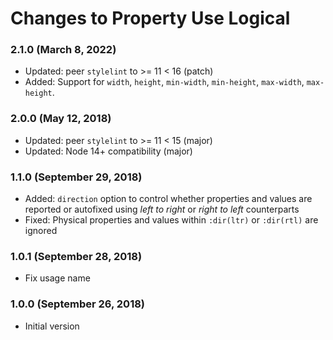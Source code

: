 # Changes to Property Use Logical

### 2.1.0 (March 8, 2022)

- Updated: peer `stylelint` to >= 11 < 16 (patch)
- Added: Support for `width`, `height`, `min-width`, `min-height`, `max-width`, `max-height`.

### 2.0.0 (May 12, 2018)

- Updated: peer `stylelint` to >= 11 < 15 (major)
- Updated: Node 14+ compatibility (major)

### 1.1.0 (September 29, 2018)

- Added: `direction` option to control whether properties and values are
  reported or autofixed using _left to right_ or _right to left_ counterparts
- Fixed: Physical properties and values within `:dir(ltr)` or `:dir(rtl)` are
  ignored

### 1.0.1 (September 28, 2018)

- Fix usage name

### 1.0.0 (September 26, 2018)

- Initial version

